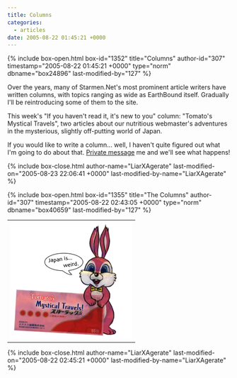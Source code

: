 ```yaml
---
title: Columns
categories:
  - articles
date: 2005-08-22 01:45:21 +0000
---
```

{% include box-open.html box-id="1352" title="Columns" author-id="307" timestamp="2005-08-22 01:45:21 +0000" type="norm" dbname="box24896" last-modified-by="127" %}
<p>Over the years, many of Starmen.Net's most prominent article writers have written columns, with topics ranging as wide as EarthBound itself. Gradually I'll be reintroducing some of them to the site.</p>
<p>This week's "If you haven't read it, it's new to you" column: "Tomato's Mystical Travels", two articles about our nutritious webmaster's adventures in the mysterious, slightly off-putting world of Japan.</p>
<p>If you would like to write a column... well, I haven't quite figured out what I'm going to do about that. <a href="http://forum.starmen.net/?t=usrinfo&id=307">Private message</a> me and we'll see what happens!</p>
{% include box-close.html author-name="LiarXAgerate" last-modified-on="2005-08-23 22:06:41 +0000" last-modified-by-name="LiarXAgerate" %}

{% include box-open.html box-id="1355" title="The Columns" author-id="307" timestamp="2005-08-22 02:43:05 +0000" type="norm" dbname="box40659" last-modified-by="127" %}
<table>
<tr>
<td><a href="tmt.php"><img src="tmtlogo.png" alt="Tomato's Mystical Travels" /></a></td>
</tr>
</table>
{% include box-close.html author-name="LiarXAgerate" last-modified-on="2005-08-22 02:45:21 +0000" last-modified-by-name="LiarXAgerate" %}
